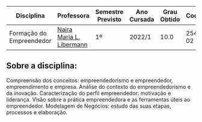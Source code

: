 | Disciplina | Professora | Semestre Previsto | Ano Cursada | Grau Obtido | CodiCred | Carga Horário |
| --- | --- | --- | --- | --- | --- | --- |
| Formação do Empreendedor | [Naira Maria L. Libermann](https://www.linkedin.com/in/nairalibermann/) | 1º | 2022/1 | 10.0 | 254CF-02 | 30 |

## Sobre a disciplina:

Compreensão dos conceitos: empreendedorismo e empreendedor, empreendimento e empresa. Análise do contexto do empreendedorismo e da inovação. Caracterização do perfil empreendedor: motivação e liderança. Visão sobre a prática empreendedora e as ferramentas úteis ao empreendedor. Modelagem de Negócios: estudo das suas etapas, processos e elaboração.
